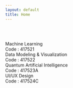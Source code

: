 ```yaml
---
layout: default
title: Home
---
```




<!-- ✅ Breadcrumb -->
<div id="breadcrumb-container">
  <nav id="breadcrumb"></nav>
</div>

<br><br>

<!-- ✅ Subject Cards -->
<div class="card-container">

  <a href="417521.html" style="text-decoration: none;">
    <div class="subject-card">
      <div class="subject-title">Machine Learning</div>
      <div class="subject-code">Code : 417521</div>
    </div>
  </a>

  <a href="417522.html" style="text-decoration: none;">
    <div class="subject-card">
      <div class="subject-title">Data Modeling & Visualization</div>
      <div class="subject-code">Code : 417522</div>
    </div>
  </a>

  <a href="417523a.html" style="text-decoration: none;">
    <div class="subject-card">
      <div class="subject-title">Quantum Artificial Intelligence</div>
      <div class="subject-code">Code : 417523A</div>
    </div>
  </a>

  <a href="417524c.html" style="text-decoration: none;">
    <div class="subject-card">
      <div class="subject-title">UI/UX Design</div>
      <div class="subject-code">Code : 417524C</div>
    </div>
  </a>


  <!-- More cards as needed -->

</div>


